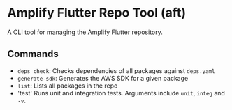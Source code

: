 # Amplify Flutter Repo Tool (aft)

A CLI tool for managing the Amplify Flutter repository.

## Commands

- `deps check`: Checks dependencies of all packages against `deps.yaml`
- `generate-sdk`: Generates the AWS SDK for a given package
- `list`: Lists all packages in the repo
- 'test' Runs unit and integration tests. Arguments include `unit`, `integ` and `-v`.
